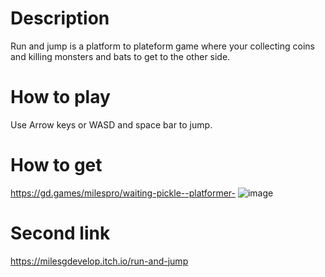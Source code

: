 # Description
Run and jump is a platform to plateform game where your collecting coins and killing monsters and bats to get to the other side.
# How to play
Use Arrow keys or WASD and space bar to jump.
# How to get
https://gd.games/milespro/waiting-pickle--platformer- ![image](https://github.com/milesgithubpromgam/Gdevlop/assets/159579021/f3e0f3ce-79f3-49df-91f6-26f6e6a8782d)
# Second link
https://milesgdevelop.itch.io/run-and-jump
